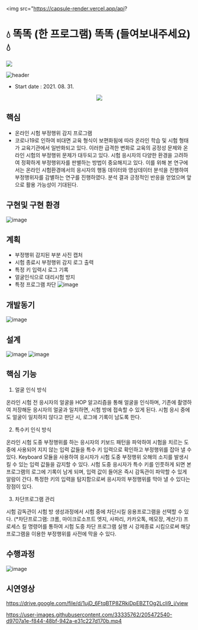 <img src="https://capsule-render.vercel.app/api?

# :droplet: 똑똑 (한 프로그램) 똑똑 (들여보내주세요) :droplet:
<img src="https://capsule-render.vercel.app/api?type=soft&color=33b9cc&height=300&section=header&text=DDOK DDOK&fontSize=90&animation=twinkling&fontAlign=48&desc=DCU Capstone Design Project.&descAlignY=65&descAlign=65" />

![header](https://capsule-render.vercel.app/api?type=wave&color=auto&height=300&section=header&text=Capstone%20render&fontSize=90)


- Start date : 2021. 08. 31.
<p align= 'center'>
<a href="https://github.com/choisunghwan/ddokddok/labels/Idea">
    <img src="https://img.shields.io/badge/IDEA ISSUE-%23F7DF1E?&logoColor=black&style=for-the-badge&&logoColor=white"/>
  </a>
</p>

## 핵심

- 온라인 시험 부정행위 감지 프로그램
- 코로나19로 인하여 비대면 교육 형식이 보편화됨에 따라 온라인 학습 및 시험 형태가 교육기관에서 일반화되고 있다. 이러한 급격한 변화로 교육의 공정성 문제와 온라인 시험의 부정행위 문제가 대두되고 있다. 시험 응시자의 다양한 환경을 고려하여 정확하게 부정행위자를 판별하는 방법이 중요해지고 있다. 이를 위해 본 연구에서는 온라인 시험환경에서의 응시자의 행동 데이터와 영상데이터 분석을 진행하여 부정행위자를 감별하는 연구를 진행하였다. 분석 결과 긍정적인 반응을 얻었으며 앞으로 활용 가능성이 기대된다.

## 구현및 구현 환경
![image](https://user-images.githubusercontent.com/33335762/205472246-1abe58c4-0990-4693-a622-940675825984.png)

## 계획

- 부정행위 감지된 부분 사진 캡처
- 시험 종료시 부정행위 감지 로그 출력
- 특정 키 입력시 로그 기록
- 얼굴인식으로 대리시험 방지
- 특정 프로그램 차단
![image](https://user-images.githubusercontent.com/33335762/205472358-2341f37f-2233-46f4-8aba-f7d6cf071f20.png)


## 개발동기
![image](https://user-images.githubusercontent.com/33335762/205472187-aba1e5e2-a222-413d-b990-81a41f3acc54.png)

## 설계
![image](https://user-images.githubusercontent.com/33335762/205472212-aae6f2b1-d895-45d6-b490-f7cd85cd8db9.png)
![image](https://user-images.githubusercontent.com/33335762/205472230-2df607e8-54b9-4ce3-bf45-5733d3cbea2c.png)



## 핵심 기능
1. 얼굴 인식 방식

온라인 시험 전 응시자의 얼굴을 HOP 알고리즘을 통해 얼굴을 인식하며, 기존에 촬영하여 저장해둔 응시자의 얼굴과 일치하면, 시험 방에 접속할 수 있게 된다.
시험 응시 중에도 얼굴이 일치하지 않다고 판단 시, 로그에 기록이 남도록 한다.

2. 특수키 인식 방식

온라인 시험 도중 부정행위를 하는 응시자의 키보드 패턴을 파악하여 시험을 치르는 도중에 사용되어 지지 않는 입력 값들을 특수 키 입력으로 확인하고 부정행위를 잡아 낼 수 있다. Keyboard 모듈을 사용하여 응시자가 시험 도중 부정행위 오해의 소지를 발생시킬 수 있는 입력 값들을 감지할 수 있다. 시험 도중 응시자가 특수 키를 인풋하게 되면 본 프로그램의 로그에 기록이 남게 되며, 입력 값이 들어온 즉시 감독관이 파악할 수 있게 알람이 간다. 특정한 키의 입력을 탐지함으로써 응시자의 부정행위를 막아 낼 수 있다는 장점이 있다. 

3. 차단프로그램 관리

시험 감독관이 시험 방 생성과정에서 시험 중에 차단시킬 응용프로그램을 선택할 수 있다. (*차단프로그램: 크롬, 마이크로소프트 엣지, 사파리, 카카오톡, 메모장, 계산기) 프로세스 킬 명령어를 통하여 시험 도중 차단 프로그램 실행 시 강제종료 시킴으로써 해당 프로그램을 이용한 부정행위를 사전에 막을 수 있다.

## 수행과정
![image](https://user-images.githubusercontent.com/33335762/205472483-331ffa56-70bb-4ff8-8117-0716ce21e352.png)


## 시연영상 
https://drive.google.com/file/d/1ujD_6FtqBTP8ZRkiDpEBZTOg2Lcli9_j/view

https://user-images.githubusercontent.com/33335762/205472540-d9707a1e-f844-48bf-942a-e31c227d170b.mp4

